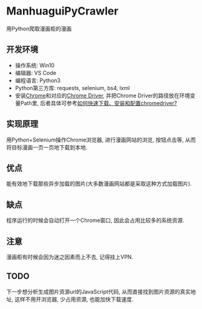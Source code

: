 # ManhuaguiPyCrawler
用Python爬取漫画柜的漫画
## 开发环境
- 操作系统: Win10
- 编辑器: VS Code
- 编程语言: Python3
- Python第三方库: requests, selenium, bs4, lxml
- 安装[Chrome](https://www.google.cn/intl/zh-CN/chrome/)和对应的[Chrome Driver](http://npm.taobao.org/mirrors/chromedriver/), 并把Chrome Driver的路径放在环境变量Path里, 后者具体可参考[如何快速下载、安装和配置chromedriver?](https://jingyan.baidu.com/article/f7ff0bfcdd89ed2e27bb1379.html)
## 实现原理
用Python+Selenium操作Chrome浏览器, 进行漫画网站的浏览, 按钮点击等, 从而将目标漫画一页一页地下载到本地. 
## 优点
能有效地下载那些异步加载的图片(大多数漫画网站都是采取这种方式加载图片).
## 缺点
程序运行的时候会自动打开一个Chrome窗口, 因此会占用比较多的系统资源. 
## 注意
漫画柜有时候会因为迷之因素而上不去, 记得挂上VPN.
## TODO
下一步想分析生成图片资源url的JavaScript代码, 从而直接找到图片资源的真实地址, 这样不用开浏览器, 少占用资源, 也能加快下载速度. 
